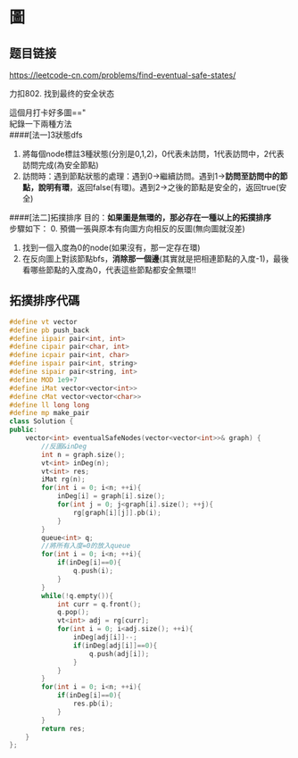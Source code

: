 # 圖

## 题目链接

https://leetcode-cn.com/problems/find-eventual-safe-states/

力扣802. 找到最终的安全状态

這個月打卡好多圖=="        
紀錄一下兩種方法     
####[法一]3狀態dfs    
1. 將每個node標註3種狀態(分別是0,1,2)，0代表未訪問，1代表訪問中，2代表訪問完成(為安全節點)    
2. 訪問時：遇到節點狀態的處理：遇到0->繼續訪問。遇到1->**訪問至訪問中的節點，說明有環**，返回false(有環)。遇到2->之後的節點是安全的，返回true(安全)    

####[法二]拓撲排序
目的：**如果圖是無環的，那必存在一種以上的拓撲排序**    
步驟如下：
0. 預備一張與原本有向圖方向相反的反圖(無向圖就沒差)
1. 找到一個入度為0的node(如果沒有，那一定存在環)
2. 在反向圖上對該節點bfs，**消除那一個邊**(其實就是把相連節點的入度-1)，最後看哪些節點的入度為0，代表這些節點都安全無環!!

拓撲排序代碼
---------------------------------------

```cpp
#define vt vector
#define pb push_back
#define iipair pair<int, int>
#define cipair pair<char, int>
#define icpair pair<int, char>
#define ispair pair<int, string>
#define sipair pair<string, int>
#define MOD 1e9+7
#define iMat vector<vector<int>>
#define cMat vector<vector<char>>
#define ll long long
#define mp make_pair
class Solution {
public:
    vector<int> eventualSafeNodes(vector<vector<int>>& graph) {
        //反圖&inDeg
        int n = graph.size();
        vt<int> inDeg(n);
        vt<int> res;
        iMat rg(n);
        for(int i = 0; i<n; ++i){
            inDeg[i] = graph[i].size();
            for(int j = 0; j<graph[i].size(); ++j){
                rg[graph[i][j]].pb(i);
            }
        }
        queue<int> q;
        //將所有入度=0的放入queue
        for(int i = 0; i<n; ++i){
            if(inDeg[i]==0){
                q.push(i);
            }
        }
        while(!q.empty()){
            int curr = q.front();
            q.pop();
            vt<int> adj = rg[curr];
            for(int i = 0; i<adj.size(); ++i){
                inDeg[adj[i]]--;
                if(inDeg[adj[i]]==0){
                    q.push(adj[i]);
                }
            }
        }
        for(int i = 0; i<n; ++i){
            if(inDeg[i]==0){
                res.pb(i);
            }
        }
        return res;
    }
};
```
